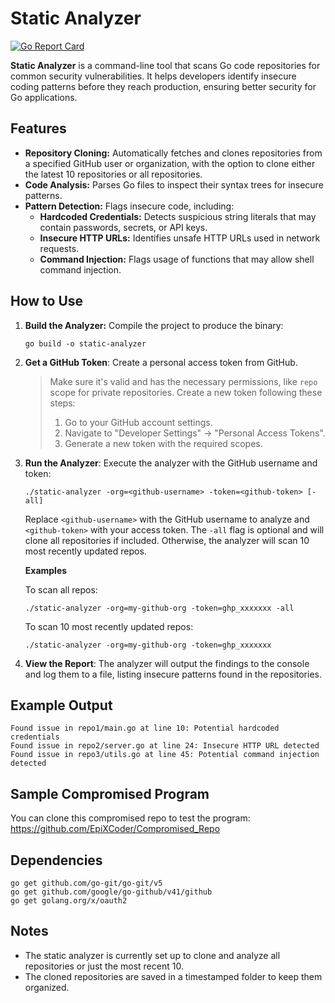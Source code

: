 # Static Analyzer

[![Go Report Card](https://goreportcard.com/badge/github.com/EpiXCoder/Go_Static_Analyzer)](https://goreportcard.com/report/github.com/EpiXCoder/Go_Static_Analyzer)

**Static Analyzer** is a command-line tool that scans Go code repositories for common security vulnerabilities. It helps developers identify insecure coding patterns before they reach production, ensuring better security for Go applications.

## Features
- **Repository Cloning:** Automatically fetches and clones repositories from a specified GitHub user or organization, with the option to clone either the latest 10 repositories or all repositories.
- **Code Analysis:** Parses Go files to inspect their syntax trees for insecure patterns.
- **Pattern Detection:** Flags insecure code, including:
  - **Hardcoded Credentials:** Detects suspicious string literals that may contain passwords, secrets, or API keys.
  - **Insecure HTTP URLs:** Identifies unsafe HTTP URLs used in network requests.
  - **Command Injection:** Flags usage of functions that may allow shell command injection.

## How to Use
1. **Build the Analyzer:** Compile the project to produce the binary:
    ```
    go build -o static-analyzer
    ```
2. **Get a GitHub Token**: Create a personal access token from GitHub.
    >Make sure it's valid and has the necessary permissions, like `repo` scope for private repositories.
    > Create a new token following these steps:
    > 1. Go to your GitHub account settings.
    > 2. Navigate to "Developer Settings" → "Personal Access Tokens".
    > 3. Generate a new token with the required scopes.

3. **Run the Analyzer**: Execute the analyzer with the GitHub username and token:
    ```
    ./static-analyzer -org=<github-username> -token=<github-token> [-all]
    ```
    Replace `<github-username>` with the GitHub username to analyze and `<github-token>` with your access token. The `-all` flag is optional and will clone all repositories if included. Otherwise, the analyzer will scan 10 most recently updated repos.

    **Examples**

    To scan all repos:
    ```
    ./static-analyzer -org=my-github-org -token=ghp_xxxxxxx -all
    ```

    To scan 10 most recently updated repos:
    ```
    ./static-analyzer -org=my-github-org -token=ghp_xxxxxxx
    ```

4. **View the Report**: The analyzer will output the findings to the console and log them to a file, listing insecure patterns found in the repositories.

## Example Output
```
Found issue in repo1/main.go at line 10: Potential hardcoded credentials
Found issue in repo2/server.go at line 24: Insecure HTTP URL detected
Found issue in repo3/utils.go at line 45: Potential command injection detected
```

## Sample Compromised Program
You can clone this compromised repo to test the program: https://github.com/EpiXCoder/Compromised_Repo

## Dependencies
```
go get github.com/go-git/go-git/v5
go get github.com/google/go-github/v41/github
go get golang.org/x/oauth2
```

## Notes
- The static analyzer is currently set up to clone and analyze all repositories or just the most recent 10.
- The cloned repositories are saved in a timestamped folder to keep them organized.
